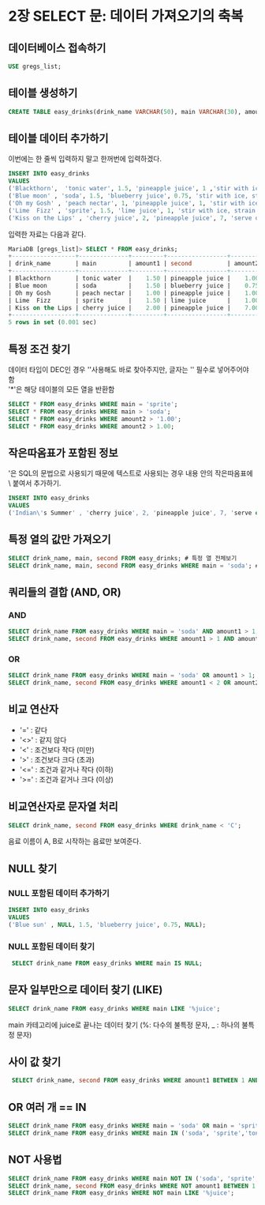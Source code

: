 # 2장 SELECT 문: 데이터 가져오기의 축복

## 데이터베이스 접속하기

```sql
USE gregs_list;
```

## 테이블 생성하기

```sql
CREATE TABLE easy_drinks(drink_name VARCHAR(50), main VARCHAR(30), amount1 DEC(3,2), second VARCHAR(50), amount2 DEC(3,2), directions VARCHAR(100));
```

## 테이블 데이터 추가하기

이번에는 한 줄씩 입력하지 말고 한꺼번에 입력하겠다.

```sql
INSERT INTO easy_drinks  
VALUES
('Blackthorn',  'tonic water', 1.5, 'pineapple juice', 1 ,'stir with ice, strain into cocktail glass with lemon twist'),
('Blue moon' , 'soda', 1.5, 'blueberry juice', 0.75, 'stir with ice, strain into cocktail glass with lemon twist'),
('Oh my Gosh' , 'peach nectar', 1, 'pineapple juice', 1, 'stir with ice, strain into shot glass'),
('Lime  Fizz' , 'sprite', 1.5, 'lime juice', 1, 'stir with ice, strain into cocktail glass'),
('Kiss on the Lips' , 'cherry juice', 2, 'pineapple juice', 7, 'serve over ice with straw');
```

입력한 자료는 다음과 같다.

```sql
MariaDB [gregs_list]> SELECT * FROM easy_drinks;
+------------------+--------------+---------+-----------------+---------+------------------------------------------------------------+
| drink_name       | main         | amount1 | second          | amount2 | directions                                                 |
+------------------+--------------+---------+-----------------+---------+------------------------------------------------------------+
| Blackthorn       | tonic water  |    1.50 | pineapple juice |    1.00 | stir with ice, strain into cocktail glass with lemon twist |
| Blue moon        | soda         |    1.50 | blueberry juice |    0.75 | stir with ice, strain into cocktail glass with lemon twist |
| Oh my Gosh       | peach nectar |    1.00 | pineapple juice |    1.00 | stir with ice, strain into shot glass                      |
| Lime  Fizz       | sprite       |    1.50 | lime juice      |    1.00 | stir with ice, strain into cocktail glass                  |
| Kiss on the Lips | cherry juice |    2.00 | pineapple juice |    7.00 | serve over ice with straw                                  |
+------------------+--------------+---------+-----------------+---------+------------------------------------------------------------+
5 rows in set (0.001 sec)
```

## 특정 조건 찾기

데이터 타입이 DEC인 경우 ''사용해도 바로 찾아주지만, 글자는 '' 필수로 넣어주어야 함  
'*'은 해당 테이블의 모든 열을 반환함

```sql
SELECT * FROM easy_drinks WHERE main = 'sprite';
SELECT * FROM easy_drinks WHERE main > 'soda';
SELECT * FROM easy_drinks WHERE amount2 > '1.00';
SELECT * FROM easy_drinks WHERE amount2 > 1.00;
```

## 작은따옴표가 포함된 정보

'은 SQL의 문법으로 사용되기 때문에 텍스트로 사용되는 경우 내용 안의 작은따옴표에 \ 붙여서 추가하기.

```sql
INSERT INTO easy_drinks
VALUES
('Indian\'s Summer' , 'cherry juice', 2, 'pineapple juice', 7, 'serve over ice with straw');
```

## 특정 열의 값만 가져오기

```sql
SELECT drink_name, main, second FROM easy_drinks; # 특정 열 전체보기
SELECT drink_name, main, second FROM easy_drinks WHERE main = 'soda'; # 해당 조건의 열 전체보기
```

## 쿼리들의 결합 (AND, OR)

### AND

```sql
SELECT drink_name FROM easy_drinks WHERE main = 'soda' AND amount1 > 1;
SELECT drink_name, second FROM easy_drinks WHERE amount1 > 1 AND amount2 > 1;
```

### OR

```sql
SELECT drink_name FROM easy_drinks WHERE main = 'soda' OR amount1 > 1;
SELECT drink_name, second FROM easy_drinks WHERE amount1 < 2 OR amount2 > 5;
```

## 비교 연산자

- '=' : 같다  
- '<>' : 같지 않다  
- '<' : 조건보다 작다 (미만)  
- '>' : 조건보다 크다 (초과)  
- '<=' : 조건과 같거나 작다 (이하)  
- '>=' : 조건과 같거나 크다 (이상)  

## 비교연산자로 문자열 처리

```sql
SELECT drink_name, second FROM easy_drinks WHERE drink_name < 'C';
```

 음료 이름이 A, B로 시작하는 음료만 보여준다.

## NULL 찾기

### NULL 포함된 데이터 추가하기

```sql
INSERT INTO easy_drinks
VALUES
('Blue sun' , NULL, 1.5, 'blueberry juice', 0.75, NULL);
```

### NULL 포함된 데이터 찾기

```sql
 SELECT drink_name FROM easy_drinks WHERE main IS NULL;
```

## 문자 일부만으로 데이터 찾기 (LIKE)

```sql
SELECT drink_name FROM easy_drinks WHERE main LIKE '%juice';
```

 main 카테고리에 juice로 끝나는 데이터 찾기 (%: 다수의 불특정 문자, _ : 하나의 불특정 문자)

## 사이 값 찾기

```sql
 SELECT drink_name, second FROM easy_drinks WHERE amount1 BETWEEN 1 AND 1.5;
```

## OR 여러 개 == IN

```sql
SELECT drink_name FROM easy_drinks WHERE main = 'soda' OR main = 'sprite' OR main = 'tonic water';
SELECT drink_name FROM easy_drinks WHERE main IN ('soda', 'sprite','tonic water');
```

## NOT 사용법

```sql
SELECT drink_name FROM easy_drinks WHERE main NOT IN ('soda', 'sprite','tonic water');
SELECT drink_name, second FROM easy_drinks WHERE NOT amount1 BETWEEN 1 AND 1.5;
SELECT drink_name FROM easy_drinks WHERE NOT main LIKE '%juice';
```
